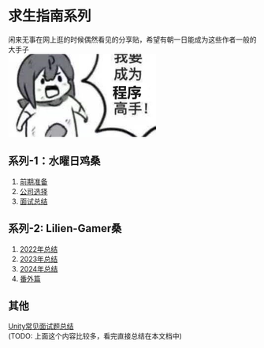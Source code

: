 # 求生指南系列
闲来无事在网上逛的时候偶然看见的分享贴，希望有朝一日能成为这些作者一般的大手子  
![img](https://github.com/KamikazeHinata/Accumulation/blob/main/img/4.jpg "想成为他们！")

## 系列-1：水曜日鸡桑
1. [前期准备](https://zhuanlan.zhihu.com/p/306384460)  
2. [公司选择](https://zhuanlan.zhihu.com/p/306408924)  
3. [面试总结](https://zhuanlan.zhihu.com/p/306777683)

## 系列-2: Lilien-Gamer桑
1. [2022年总结](https://zhuanlan.zhihu.com/p/554193172)
2. [2023年总结](https://zhuanlan.zhihu.com/p/632083926)
3. [2024年总结](https://zhuanlan.zhihu.com/p/680356638)
4. [番外篇](https://zhuanlan.zhihu.com/p/557133446)

## 其他
[Unity常见面试题总结](https://blog.csdn.net/zhangay1998/article/details/131687288)  
(TODO: 上面这个内容比较多，看完直接总结在本文档中)

